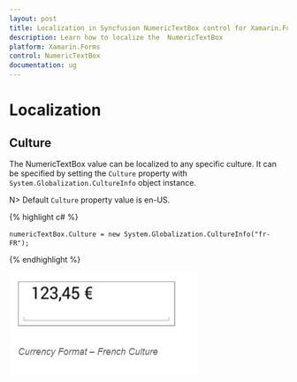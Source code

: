 ```yaml
---
layout: post
title: Localization in Syncfusion NumericTextBox control for Xamarin.Forms
description: Learn how to localize the  NumericTextBox
platform: Xamarin.Forms
control: NumericTextBox
documentation: ug
---
```

# Localization

## Culture

The NumericTextBox value can be localized to any specific culture. It can be specified by setting the `Culture` property with `System.Globalization.CultureInfo` object instance.

N> Default `Culture` property value is en-US.

{% highlight c# %}

	numericTextBox.Culture = new System.Globalization.CultureInfo("fr-FR");
	
{% endhighlight %}


![](images/Culture.png)

